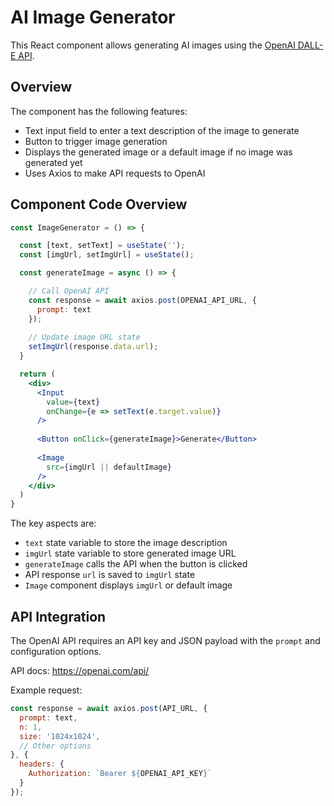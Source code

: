 
# AI Image Generator

This React component allows generating AI images using the [OpenAI DALL-E API](https://openai.com/blog/dall-e/). 

## Overview

The component has the following features:

- Text input field to enter a text description of the image to generate
- Button to trigger image generation 
- Displays the generated image or a default image if no image was generated yet
- Uses Axios to make API requests to OpenAI

## Component Code Overview

```jsx
const ImageGenerator = () => {

  const [text, setText] = useState(''); 
  const [imgUrl, setImgUrl] = useState();

  const generateImage = async () => {

    // Call OpenAI API
    const response = await axios.post(OPENAI_API_URL, {
      prompt: text 
    });
    
    // Update image URL state
    setImgUrl(response.data.url); 
  }

  return (
    <div>
      <Input 
        value={text}
        onChange={e => setText(e.target.value)}  
      />
      
      <Button onClick={generateImage}>Generate</Button>
      
      <Image 
        src={imgUrl || defaultImage} 
      />
    </div>
  )
}
```

The key aspects are:

- `text` state variable to store the image description
- `imgUrl` state variable to store generated image URL
- `generateImage` calls the API when the button is clicked
- API response `url` is saved to `imgUrl` state
- `Image` component displays `imgUrl` or default image

## API Integration

The OpenAI API requires an API key and JSON payload with the `prompt` and configuration options.

API docs: https://openai.com/api/

Example request:

```js
const response = await axios.post(API_URL, {
  prompt: text,
  n: 1,
  size: '1024x1024',
  // Other options
}, {
  headers: {
    Authorization: `Bearer ${OPENAI_API_KEY}` 
  }
});
```
